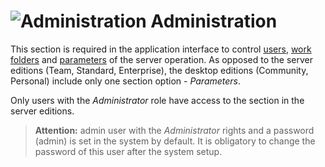# ![Administration](../images/icons/admin-system-objects/admin_default.svg) Administration

This section is required in the application interface to control [users](./users.md), [work folders](./shared-folder.md) and [parameters](./parameters.md) of the server operation. As opposed to the server editions (Team, Standard, Enterprise), the desktop editions (Community, Personal) include only one section option - *Parameters*.

Only users with the *Administrator* role have access to the section in the server editions.

> **Attention:** admin user with the *Administrator* rights and a password (admin) is set in the system by default.
> It is obligatory to change the password of this user after the system setup.